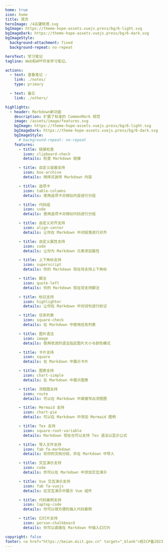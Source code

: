 ```yaml
---
home: true
icon: home
title: 首页
heroImage: /4古建筑塔.svg
bgImage: https://theme-hope-assets.vuejs.press/bg/6-light.svg
bgImageDark: https://theme-hope-assets.vuejs.press/bg/6-dark.svg
bgImageStyle:
  background-attachment: fixed
  background-repeat: no-repeat

heroText: 学习笔记
tagline: Web和APP开发学习笔记。

actions:
  - text: 查看笔记 💡
    link: ./notes/
    type: primary

  - text: 备忘
    link: ./others/

highlights:
  - header: Markdown新功能
    description: 扩展了标准的 CommonMark 规范
    image: /assets/image/features.svg
    bgImage: https://theme-hope-assets.vuejs.press/bg/6-light.svg
    bgImageDark: https://theme-hope-assets.vuejs.press/bg/6-dark.svg
    bgImageStyle:
      # background-repeat: no-repeat
    features:
      - title: 链接检查
        icon: clipboard-check
        details: 检查 Markdown 链接

      - title: 自定义容器支持
        icon: box-archive
        details: 用样式装饰 Markdown 内容

      - title: 选项卡
        icon: table-columns
        details: 使用选项卡对相似内容进行分组

      - title: 代码组
        icon: code
        details: 使用选项卡对相似代码进行分组

      - title: 自定义对齐支持
        icon: align-center
        details: 让你在 Markdown 中对段落进行对齐

      - title: 自定义属性支持
        icon: code
        details: 让你为 Markdown 元素添加属性

      - title: 上下角标支持
        icon: superscript
        details: 你的 Markdown 现在将支持上下角标

      - title: 脚注
        icon: quote-left
        details: 你的 Markdown 现在将支持脚注

      - title: 标记支持
        icon: highlighter
        details: 让你在 Markdown 中对词句进行标记

      - title: 任务列表
        icon: square-check
        details: 在 Markdown 中使用任务列表

      - title: 图片语法
        icon: image
        details: 使用改进的语法指定图片大小与颜色模式

      - title: 卡片支持
        icon: square
        details: 在 Markdown 中展示卡片

      - title: 图表支持
        icon: chart-simple
        details: 在 Markdown 中展示图表

      - title: 流程图支持
        icon: route
        details: 可以在 Markdown 中直接写出流程图

      - title: Mermaid 支持
        icon: chart-pie
        details: 可以在 Markdown 中添加 Mermaid 图例

      - title: Tex 支持
        icon: square-root-variable
        details: Markdown 现在也可以支持 Tex 语法以显示公式

      - title: 导入文件支持
        icon: fab fa-markdown
        details: 将你的文档分段，并在 Markdown 中导入

      - title: 交互演示支持
        icon: code
        details: 你可以在 Markdown 中添加交互演示

      - title: Vue 交互演示支持
        icon: fab fa-vuejs
        details: 在交互演示中展示 Vue 组件

      - title: 代码案例支持
        icon: laptop-code
        details: 你可以很方便的插入代码案例

      - title: 幻灯片支持
        icon: person-chalkboard
        details: 你可以直接在 Markdown 中插入幻灯片

copyright: false
footer: <a href="https://beian.miit.gov.cn" target="_blank">皖ICP备2023015050号-1</a>
---
```


